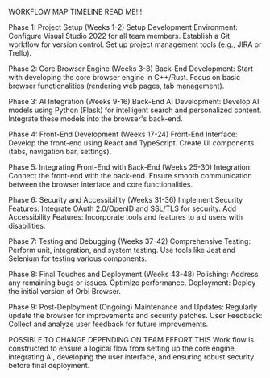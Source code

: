 WORKFLOW MAP TIMELINE READ ME!!!

Phase 1: Project Setup (Weeks 1-2)
Setup Development Environment:
Configure Visual Studio 2022 for all team members.
Establish a Git workflow for version control.
Set up project management tools (e.g., JIRA or Trello).


Phase 2: Core Browser Engine (Weeks 3-8)
Back-End Development:
Start with developing the core browser engine in C++/Rust.
Focus on basic browser functionalities (rendering web pages, tab management).


Phase 3: AI Integration (Weeks 9-16)
Back-End AI Development:
Develop AI models using Python (Flask) for intelligent search and personalized content.
Integrate these models into the browser's back-end.


Phase 4: Front-End Development (Weeks 17-24)
Front-End Interface:
Develop the front-end using React and TypeScript.
Create UI components (tabs, navigation bar, settings).


Phase 5: Integrating Front-End with Back-End (Weeks 25-30)
Integration:
Connect the front-end with the back-end.
Ensure smooth communication between the browser interface and core functionalities.


Phase 6: Security and Accessibility (Weeks 31-36)
Implement Security Features:
Integrate OAuth 2.0/OpenID and SSL/TLS for security.
Add Accessibility Features:
Incorporate tools and features to aid users with disabilities.


Phase 7: Testing and Debugging (Weeks 37-42)
Comprehensive Testing:
Perform unit, integration, and system testing.
Use tools like Jest and Selenium for testing various components.


Phase 8: Final Touches and Deployment (Weeks 43-48)
Polishing:
Address any remaining bugs or issues.
Optimize performance.
Deployment:
Deploy the initial version of Orbi Browser.


Phase 9: Post-Deployment (Ongoing)
Maintenance and Updates:
Regularly update the browser for improvements and security patches.
User Feedback:
Collect and analyze user feedback for future improvements.

POSSIBLE TO CHANGE DEPENDING ON TEAM EFFORT
THIS
Work flow is constructed to ensure a logical flow from setting up the core engine, integrating AI, developing the user interface, and ensuring robust security before final deployment.
